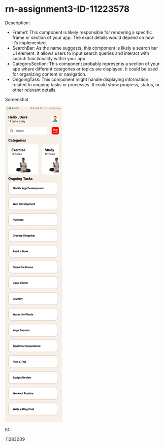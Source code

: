# rn-assignment3-ID-11223578

Description:

- Frame1: This component is likely responsible for rendering a specific frame or section of your app. The exact details would depend on how it’s implemented.
- SearchBar: As the name suggests, this component is likely a search bar UI element. It allows users to input search queries and interact with search functionality within your app.
- CategorySection: This component probably represents a section of your app where different categories or topics are displayed. It could be used for organizing content or navigation.
- OngoingTask: This component might handle displaying information related to ongoing tasks or processes. It could show progress, status, or other relevant details.


Screenshot


![App](./Screenshot.jpg)

ID:

11283009

